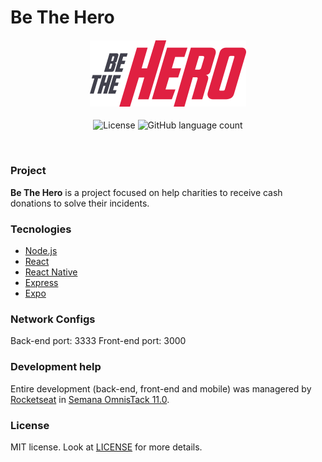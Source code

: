 # Be The Hero

<h4 align="center">
<img src="./frontend/src/assets/logo.svg" width="250px" /><br>
</h4>
<p align="center">
  <img alt="License" src="https://img.shields.io/badge/license-MIT-red">
  <img alt="GitHub language count" src="https://img.shields.io/github/languages/count/EffectRenan/be-the-hero">
</p>

<br>


### Project

**Be The Hero** is a project focused on help charities to receive cash donations to solve their incidents.


### Tecnologies
- [Node.js](https://nodejs.org/en/)
- [React](https://reactjs.org/)
- [React Native](https://reactnative.dev)
- [Express](https://expressjs.com/pt-br/)
- [Expo](https://expo.io/)

### Network Configs
Back-end port: 3333
Front-end port: 3000


### Development help

Entire development (back-end, front-end and mobile) was managered by [Rocketseat](https://rocketseat.com.br/) in [Semana OmnisTack 11.0](https://rocketseat.com.br/week/inscricao/11.0).


### License

MIT license. Look at [LICENSE](LICENSE.md) for more details.
